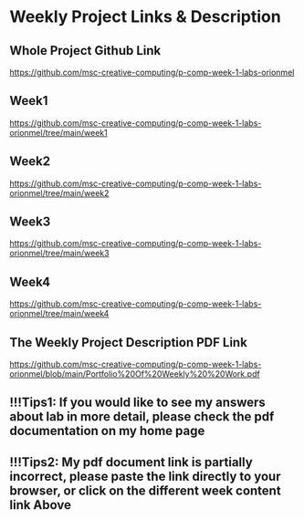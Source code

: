 
Weekly Project Links & Description
=========================

Whole Project Github Link
------------------------------
https://github.com/msc-creative-computing/p-comp-week-1-labs-orionmel


Week1
------------------------------
https://github.com/msc-creative-computing/p-comp-week-1-labs-orionmel/tree/main/week1

Week2
------------------------------
https://github.com/msc-creative-computing/p-comp-week-1-labs-orionmel/tree/main/week2

Week3
------------------------------
https://github.com/msc-creative-computing/p-comp-week-1-labs-orionmel/tree/main/week3

Week4
------------------------------
https://github.com/msc-creative-computing/p-comp-week-1-labs-orionmel/tree/main/week4

The Weekly Project Description PDF Link
---------------------------------------
https://github.com/msc-creative-computing/p-comp-week-1-labs-orionmel/blob/main/Portfolio%20Of%20Weekly%20%20Work.pdf


!!!Tips1: If you would like to see my answers about lab in more detail, please check the pdf documentation on my home page
--------------------------------------------------------------------------------------------------------------------------------------
!!!Tips2: My pdf document link is partially incorrect, please paste the link directly to your browser, or click on the different week content link Above
--------------------------------------------------------------------------------------------------------------------------------------
